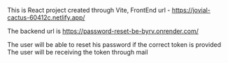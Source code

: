 This is React project created through Vite, FrontEnd url - https://jovial-cactus-60412c.netlify.app/

The backend url is https://password-reset-be-byrv.onrender.com/

The user will be able to reset his password if the correct token is provided
The user will be receiving the token through mail
